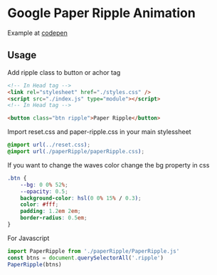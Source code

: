 # Google Paper Ripple Animation

Example at <a href="https://codepen.io/ahmed_ashraf-developer/pen/JjLgNLY">codepen</a>

## Usage

Add ripple class to button or achor tag

```html
<!-- In Head tag -->
<link rel="stylesheet" href="./styles.css" />
<script src="./index.js" type="module"></script>
<!-- In Head tag -->

<button class="btn ripple">Paper Ripple</button>
```

Import reset.css and paper-ripple.css in your main stylessheet

```css
@import url(../reset.css);
@import url(./paperRipple/paperRipple.css);
```

If you want to change the waves color change the bg property in css

```css
.btn {
	--bg: 0 0% 52%;
	--opacity: 0.5;
	background-color: hsl(0 0% 15% / 0.3);
	color: #fff;
	padding: 1.2em 2em;
	border-radius: 0.5em;
}
```

For Javascript

```js
import PaperRipple from './paperRipple/PaperRipple.js'
const btns = document.querySelectorAll('.ripple')
PaperRipple(btns)
```
